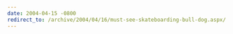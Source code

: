 ```yaml
---
date: 2004-04-15 -0800
redirect_to: /archive/2004/04/16/must-see-skateboarding-bull-dog.aspx/
---
```

